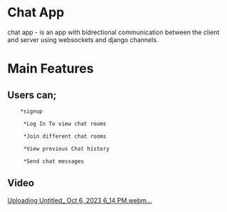 # Chat App

chat app - is an app with bidrectional communication between the client and server using websockets and django channels.

# Main Features <br>
  ## Users can;

        *signup
         
         *Log In To view chat rooms
         
         *Join different chat rooms
         
         *View previous Chat history
         
         *Send chat messages
  
  
## Video 



[Uploading Untitled_ Oct 6, 2023 6_14 PM.webm…]()
